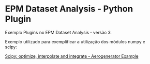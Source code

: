 # EPM Dataset Analysis - Python Plugin
Exemplo Plugins no EPM Dataset Analysis - versão 3.

Exemplo utilizado para exemplificar a utilização dos módulos numpy e scipy:

[Scipy: optimize, interpolate and integrate - Aerogenerator Example](https://www.youtube.com/watch?v=GyT8-38ItBc)
